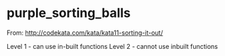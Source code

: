 # purple_sorting_balls

From:
http://codekata.com/kata/kata11-sorting-it-out/


Level 1 - can use in-built functions
Level 2 - cannot use inbuilt functions